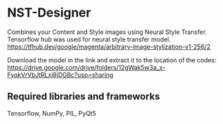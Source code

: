 # NST-Designer
Combines your Content and Style images using Neural Style Transfer.
Tensorflow hub was used for neural style transfer model.
https://tfhub.dev/google/magenta/arbitrary-image-stylization-v1-256/2

Download the model in the link and extract it to the location of the codes:
https://drive.google.com/drive/folders/12gWak5w3a_x-FyqkVrVbJtRLxj8jDGBc?usp=sharing

## Required libraries and frameworks
Tensorflow, NumPy, PIL, PyQt5
